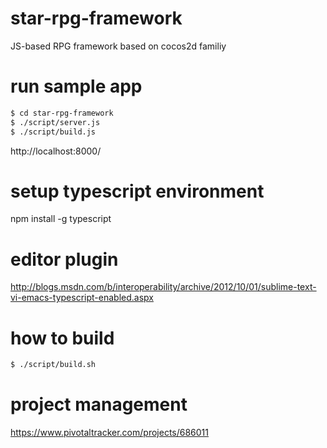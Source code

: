 star-rpg-framework
==================

JS-based RPG framework based on cocos2d familiy

run sample app
==============
```sh
$ cd star-rpg-framework
$ ./script/server.js
$ ./script/build.js
```

http://localhost:8000/

setup typescript environment
============================
npm install -g typescript

editor plugin
=============
http://blogs.msdn.com/b/interoperability/archive/2012/10/01/sublime-text-vi-emacs-typescript-enabled.aspx

how to build
============
```sh
$ ./script/build.sh
```

project management
==================
https://www.pivotaltracker.com/projects/686011
